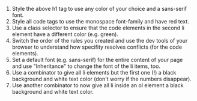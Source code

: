 1. Style the above h1 tag to use any color of your choice and a sans-serif font.
2. Style all code tags to use the monospace font-family and have red text.
3. Use a class selector to ensure that the code elements in the second li element have a different color (e.g. green).
4. Switch the order of the rules you created and use the dev tools of your browser to understand how specifity resolves conflicts (for the code elements).
5. Set a default font (e.g. sans-serif) for the entire content of your page and use "Inheritance" to change the font of the li items, too.
6. Use a combinator to give all li elements but the first one (!) a black background and white text color (don't worry if the numbers disappear).
7. Use another combinator to now give all li inside an ol element a black background and white text color.
